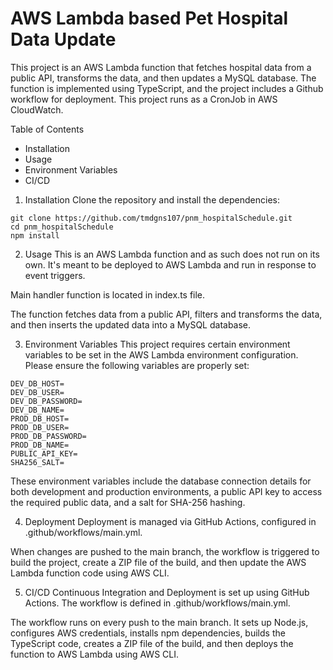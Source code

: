 # AWS Lambda based Pet Hospital Data Update
This project is an AWS Lambda function that fetches hospital data from a public API, transforms the data, and then updates a MySQL database. The function is implemented using TypeScript, and the project includes a Github workflow for deployment. This project runs as a CronJob in AWS CloudWatch.

Table of Contents
- Installation
- Usage
- Environment Variables
- CI/CD


1. Installation
Clone the repository and install the dependencies:
```
git clone https://github.com/tmdgns107/pnm_hospitalSchedule.git
cd pnm_hospitalSchedule
npm install
```

2. Usage
This is an AWS Lambda function and as such does not run on its own. It's meant to be deployed to AWS Lambda and run in response to event triggers.

Main handler function is located in index.ts file.

The function fetches data from a public API, filters and transforms the data, and then inserts the updated data into a MySQL database.

3. Environment Variables
This project requires certain environment variables to be set in the AWS Lambda environment configuration. Please ensure the following variables are properly set:
```
DEV_DB_HOST=
DEV_DB_USER=
DEV_DB_PASSWORD=
DEV_DB_NAME=
PROD_DB_HOST=
PROD_DB_USER=
PROD_DB_PASSWORD=
PROD_DB_NAME=
PUBLIC_API_KEY=
SHA256_SALT=
```
These environment variables include the database connection details for both development and production environments, a public API key to access the required public data, and a salt for SHA-256 hashing.

4. Deployment
Deployment is managed via GitHub Actions, configured in .github/workflows/main.yml.

When changes are pushed to the main branch, the workflow is triggered to build the project, create a ZIP file of the build, and then update the AWS Lambda function code using AWS CLI.

5. CI/CD
Continuous Integration and Deployment is set up using GitHub Actions. The workflow is defined in .github/workflows/main.yml.

The workflow runs on every push to the main branch. It sets up Node.js, configures AWS credentials, installs npm dependencies, builds the TypeScript code, creates a ZIP file of the build, and then deploys the function to AWS Lambda using AWS CLI.


